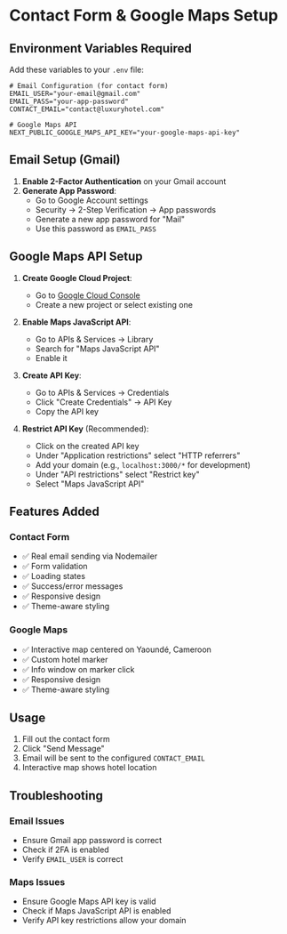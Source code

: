 # Contact Form & Google Maps Setup

## Environment Variables Required

Add these variables to your `.env` file:

```env
# Email Configuration (for contact form)
EMAIL_USER="your-email@gmail.com"
EMAIL_PASS="your-app-password"
CONTACT_EMAIL="contact@luxuryhotel.com"

# Google Maps API
NEXT_PUBLIC_GOOGLE_MAPS_API_KEY="your-google-maps-api-key"
```

## Email Setup (Gmail)

1. **Enable 2-Factor Authentication** on your Gmail account
2. **Generate App Password**:
   - Go to Google Account settings
   - Security → 2-Step Verification → App passwords
   - Generate a new app password for "Mail"
   - Use this password as `EMAIL_PASS`

## Google Maps API Setup

1. **Create Google Cloud Project**:
   - Go to [Google Cloud Console](https://console.cloud.google.com/)
   - Create a new project or select existing one

2. **Enable Maps JavaScript API**:
   - Go to APIs & Services → Library
   - Search for "Maps JavaScript API"
   - Enable it

3. **Create API Key**:
   - Go to APIs & Services → Credentials
   - Click "Create Credentials" → API Key
   - Copy the API key

4. **Restrict API Key** (Recommended):
   - Click on the created API key
   - Under "Application restrictions" select "HTTP referrers"
   - Add your domain (e.g., `localhost:3000/*` for development)
   - Under "API restrictions" select "Restrict key"
   - Select "Maps JavaScript API"

## Features Added

### Contact Form
- ✅ Real email sending via Nodemailer
- ✅ Form validation
- ✅ Loading states
- ✅ Success/error messages
- ✅ Responsive design
- ✅ Theme-aware styling

### Google Maps
- ✅ Interactive map centered on Yaoundé, Cameroon
- ✅ Custom hotel marker
- ✅ Info window on marker click
- ✅ Responsive design
- ✅ Theme-aware styling

## Usage

1. Fill out the contact form
2. Click "Send Message"
3. Email will be sent to the configured `CONTACT_EMAIL`
4. Interactive map shows hotel location

## Troubleshooting

### Email Issues
- Ensure Gmail app password is correct
- Check if 2FA is enabled
- Verify `EMAIL_USER` is correct

### Maps Issues
- Ensure Google Maps API key is valid
- Check if Maps JavaScript API is enabled
- Verify API key restrictions allow your domain 